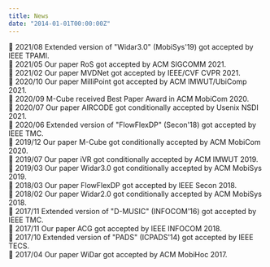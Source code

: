 ```yaml
---
title: News
date: "2014-01-01T00:00:00Z"
--- 
```

:loudspeaker: 2021/08 Extended version of "Widar3.0" (MobiSys'19) got accepted by IEEE TPAMI.\
:loudspeaker: 2021/05 Our paper RoS got accepted by ACM SIGCOMM 2021.\
:loudspeaker: 2021/02 Our paper MVDNet got accepted by IEEE/CVF CVPR 2021.\
:loudspeaker: 2020/10 Our paper MilliPoint got accepted by ACM IMWUT/UbiComp 2021.\
:loudspeaker: 2020/09 M-Cube received Best Paper Award in ACM MobiCom 2020.\
:loudspeaker: 2020/07 Our paper AIRCODE got conditionally accepted by Usenix NSDI 2021.\
:loudspeaker: 2020/06 Extended version of "FlowFlexDP" (Secon'18) got accepted by IEEE TMC.\
:loudspeaker: 2019/12 Our paper M-Cube got conditionally accepted by ACM MobiCom 2020.\
:loudspeaker: 2019/07 Our paper iVR got conditionally accepted by ACM IMWUT 2019.\
:loudspeaker: 2019/03 Our paper Widar3.0 got conditionally accepted by ACM MobiSys 2019.\
:loudspeaker: 2018/03 Our paper FlowFlexDP got accepted by IEEE Secon 2018.\
:loudspeaker: 2018/02 Our paper Widar2.0 got conditionally accepted by ACM MobiSys 2018.\
:loudspeaker: 2017/11 Extended version of "D-MUSIC" (INFOCOM'16) got accepted by IEEE TMC.\
:loudspeaker: 2017/11 Our paper ACG got accepted by IEEE INFOCOM 2018.\
:loudspeaker: 2017/10 Extended version of "PADS" (ICPADS'14) got accepted by IEEE TECS.\
:loudspeaker: 2017/04 Our paper WiDar got accepted by ACM MobiHoc 2017.
